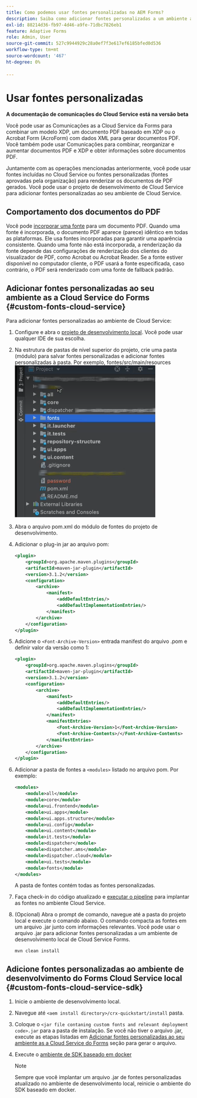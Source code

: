 ```yaml
---
title: Como podemos usar fontes personalizadas no AEM Forms?
description: Saiba como adicionar fontes personalizadas a um ambiente as a Cloud Service do Forms.
exl-id: 88214d36-fb97-4d46-a9fe-71dbc7826eb1
feature: Adaptive Forms
role: Admin, User
source-git-commit: 527c9944929c28a0ef7f3e617ef6185bfed0d536
workflow-type: tm+mt
source-wordcount: '467'
ht-degree: 0%

---
```


# Usar fontes personalizadas

**A documentação de comunicações do Cloud Service está na versão beta**

Você pode usar as Comunicações as a Cloud Service da Forms para combinar um modelo XDP, um documento PDF baseado em XDP ou o Acrobat Form (AcroForm) com dados XML para gerar documentos PDF. Você também pode usar Comunicações para combinar, reorganizar e aumentar documentos PDF e XDP e obter informações sobre documentos PDF.

Juntamente com as operações mencionadas anteriormente, você pode usar fontes incluídas no Cloud Service ou fontes personalizadas (fontes aprovadas pela organização) para renderizar os documentos de PDF gerados. Você pode usar o projeto de desenvolvimento de Cloud Service para adicionar fontes personalizadas ao seu ambiente de Cloud Service.

## Comportamento dos documentos do PDF

Você pode [incorporar uma fonte](https://adobedocs.github.io/experience-manager-forms-cloud-service-developer-reference/references/output-sync/#tag/PrintedOutputOptions) para um documento PDF. Quando uma fonte é incorporada, o documento PDF aparece (parece) idêntico em todas as plataformas. Ele usa fontes incorporadas para garantir uma aparência consistente. Quando uma fonte não está incorporada, a renderização da fonte depende das configurações de renderização dos clientes do visualizador de PDF, como Acrobat ou Acrobat Reader. Se a fonte estiver disponível no computador cliente, o PDF usará a fonte especificada, caso contrário, o PDF será renderizado com uma fonte de fallback padrão.

## Adicionar fontes personalizadas ao seu ambiente as a Cloud Service do Forms {#custom-fonts-cloud-service}

Para adicionar fontes personalizadas ao ambiente de Cloud Service:

1. Configure e abra o [projeto de desenvolvimento local](setup-local-development-environment.md). Você pode usar qualquer IDE de sua escolha.
1. Na estrutura de pastas de nível superior do projeto, crie uma pasta (módulo) para salvar fontes personalizadas e adicionar fontes personalizadas à pasta. Por exemplo, fontes/src/main/resources
   ![Pasta Fonts](assets/fonts.png)

1. Abra o arquivo pom.xml do módulo de fontes do projeto de desenvolvimento.
1. Adicionar o plug-in jar ao arquivo pom:

   ```xml
   <plugin>
       <groupId>org.apache.maven.plugins</groupId>
       <artifactId>maven-jar-plugin</artifactId>
       <version>3.1.2</version>
       <configuration>
           <archive>
               <manifest>
                   <addDefaultEntries/>
                   <addDefaultImplementationEntries/>
               </manifest>
           </archive>
       </configuration>
   </plugin>
   ```

1. Adicione o `<Font-Archive-Version>` entrada manifest do arquivo .pom e definir valor da versão como 1:

   ```xml
   <plugin>
       <groupId>org.apache.maven.plugins</groupId>
       <artifactId>maven-jar-plugin</artifactId>
       <version>3.1.2</version>
       <configuration>
           <archive>
               <manifest>
                   <addDefaultEntries/>
                   <addDefaultImplementationEntries/>
               </manifest>
               <manifestEntries>
                   <Font-Archive-Version>1</Font-Archive-Version>
                   <Font-Archive-Contents>/</Font-Archive-Contents>
               </manifestEntries> 
           </archive>
       </configuration>
   </plugin>
   ```

1. Adicionar a pasta de fontes a `<modules>` listado no arquivo pom. Por exemplo:

   ```xml
   <modules>
       <module>all</module>
       <module>core</module>
       <module>ui.frontend</module>
       <module>ui.apps</module>
       <module>ui.apps.structure</module>
       <module>ui.config</module>
       <module>ui.content</module>
       <module>it.tests</module>
       <module>dispatcher</module>
       <module>dispatcher.ams</module>
       <module>dispatcher.cloud</module>
       <module>ui.tests</module>
       <module>fonts</module>
   </modules>
   ```

   A pasta de fontes contém todas as fontes personalizadas.

1. Faça check-in do código atualizado e [executar o pipeline](/help/implementing/cloud-manager/deploy-code.md) para implantar as fontes no ambiente Cloud Service.

1. (Opcional) Abra o prompt de comando, navegue até a pasta do projeto local e execute o comando abaixo. O comando compacta as fontes em um arquivo .jar junto com informações relevantes. Você pode usar o arquivo .jar para adicionar fontes personalizadas a um ambiente de desenvolvimento local de Cloud Service Forms.

   ```shell
   mvn clean install
   ```

## Adicione fontes personalizadas ao ambiente de desenvolvimento do Forms Cloud Service local {#custom-fonts-cloud-service-sdk}

1. Inicie o ambiente de desenvolvimento local.
1. Navegue até `<aem install directory>/crx-quickstart/install` pasta.
1. Coloque o `<jar file contaning custom fonts and relevant deployment code>.jar` para a pasta de instalação. Se você não tiver o arquivo .jar, execute as etapas listadas em [Adicionar fontes personalizadas ao seu ambiente as a Cloud Service do Forms](#custom-fonts-cloud-service) seção para gerar o arquivo.
1. Execute o [ambiente de SDK baseado em docker](setup-local-development-environment.md#docker-microservices)


   >[!NOTE]
   >
   >Sempre que você implantar um arquivo .jar de fontes personalizadas atualizado no ambiente de desenvolvimento local, reinicie o ambiente do SDK baseado em docker.
